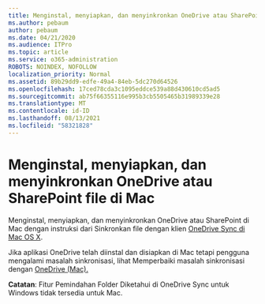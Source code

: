 ```yaml
---
title: Menginstal, menyiapkan, dan menyinkronkan OneDrive atau SharePoint file di Mac
ms.author: pebaum
author: pebaum
ms.date: 04/21/2020
ms.audience: ITPro
ms.topic: article
ms.service: o365-administration
ROBOTS: NOINDEX, NOFOLLOW
localization_priority: Normal
ms.assetid: 89b29dd9-edfe-49a4-84eb-5dc270d64526
ms.openlocfilehash: 17ced78cda3c1095eddce539a88d430610cd5ad5
ms.sourcegitcommit: ab75f66355116e995b3cb5505465b31989339e28
ms.translationtype: MT
ms.contentlocale: id-ID
ms.lasthandoff: 08/13/2021
ms.locfileid: "58321828"
---
```

# <a name="install-setup-and-sync-onedrive-or-sharepoint-files-on-mac"></a>Menginstal, menyiapkan, dan menyinkronkan OneDrive atau SharePoint file di Mac 

Menginstal, menyiapkan, dan menyinkronkan OneDrive atau SharePoint di Mac dengan instruksi dari Sinkronkan file dengan klien [OneDrive Sync di Mac OS X](https://support.office.com/article/sync-files-with-the-onedrive-sync-client-on-mac-os-x-d11b9f29-00bb-4172-be39-997da46f913f).

Jika aplikasi OneDrive telah diinstal dan disiapkan di Mac tetapi pengguna mengalami masalah sinkronisasi, lihat Memperbaiki masalah sinkronisasi dengan [OneDrive (Mac).](https://support.office.com/article/fix-onedrive-sync-problems-on-a-mac-af3012d7-13ec-4ac9-bbb1-ebcd2a0cd756)

**Catatan**: Fitur Pemindahan Folder Diketahui di OneDrive Sync untuk Windows tidak tersedia untuk Mac.




